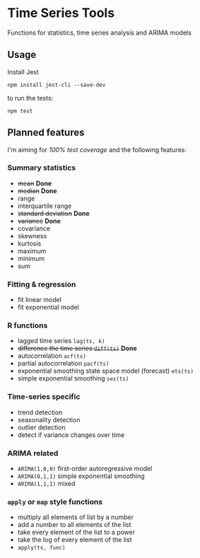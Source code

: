 Time Series Tools
=================

Functions for statistics, time series analysis and ARIMA models

## Usage

Install Jest

```
npm install jest-cli --save-dev
```

to run the tests:
```
npm test
```

## Planned features
I'm aiming for *100% test coverage* and the following features:

### Summary statistics
* ~~mean~~ **Done**
* ~~median~~ **Done**
* range
* interquartile range
* ~~standard deviation~~ **Done**
* ~~variance~~ **Done**
* covariance
* skewness
* kurtosis
* maximum
* minimum
* sum

### Fitting & regression
* fit linear model
* fit exponential model

### R functions
* lagged time series `lag(ts, k)`
* ~~difference the time series `diff(ts)`~~ **Done**
* autocorrelation `acf(ts)`
* partial autocorrelation `pacf(ts)`
* exponential smoothing state space model (forecast) `ets(ts)`
* simple exponential smoothing `ses(ts)`

### Time-series specific
* trend detection
* seasonality detection
* outlier detection
* detect if variance changes over time

### ARIMA related
* `ARIMA(1,0,0)` first-order autoregressive model
* `ARIMA(0,1,1)` simple exponential smoothing
* `ARIMA(1,1,1)` mixed

### `apply` or `map` style functions
* multiply all elements of list by a number
* add a number to all elements of the list
* take every element of the list to a power
* take the log of every element of the list
* `apply(ts, func)`